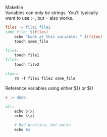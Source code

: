 Makefile  
Variables can only be strings. You'll typically  
want to use :=, but = also works.  

```Makefile
files := file1 file2
some_file: $(files)
	echo "Look at this variable: " $(files)
	touch some_file

file1:
	touch file1
file2:
	touch file2

clean:
	rm -f file1 file2 some_file
```

Reference variables using either ${} or $()  
```Makefile
x := dude

all:
	echo $(x)
	echo ${x}

	# Bad practice, but works
	echo $x
```
